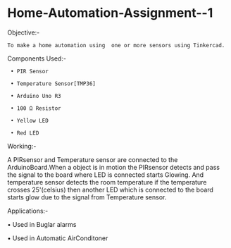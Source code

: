 # Home-Automation-Assignment--1
 Objective:-
 
    To make a home automation using  one or more sensors using Tinkercad.
 
 Components Used:-
 
     • PIR Sensor
     
     • Temperature Sensor[TMP36]
     
     • Arduino Uno R3
     
     • 100 Ω Resistor
     
     • Yellow LED
     
     • Red LED
     
Working:-

 A PIRsensor and Temperature sensor are connected to the ArduinoBoard.When a object is in motion the PIRsensor detects and pass the signal to the board where LED is connected starts Glowing. And temperature  sensor detects the room temperature if the temperature crosses 25'(celsius) then another LED which is connected to the board starts glow due to the signal from Temperature sensor.
 
 Applications:-
 
 • Used in Buglar alarms
 
 • Used in Automatic AirConditoner
     
